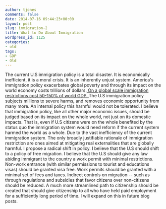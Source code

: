 ```yaml
---
author: tjones
comments: false
date: 2014-07-16 09:44:23+00:00
layout: post
slug: immigration-2
title: What to Do About Immigration
wordpress_id: 1125
categories:
- old
tags:
- GDP
- Old
---
```


The current U.S immigration policy is a total disaster. It is economically inefficient, it is a moral crisis. It is an inherently unjust system. America's immigration policy exacerbates global poverty and through its impact on the world economy costs trillions of dollars.[ On a global scale immigration restrictions cost 50-150% of world GDP. ](http://www.cgdev.org/publication/economics-and-emigration-trillion-dollar-bills-sidewalk-working-paper-264) The U.S immigration policy subjects millions to severe harms, and removes economic opportunity from many more. An internal policy this harmful would not be tolerated. I believe that immigration policy, like all other major economic issues, should be judged based on its impact on the whole world, not just on its domestic impacts. That is, even if U.S citizens were on the whole benefited by the status quo the immigration system would need reform if the current system harmed the world as a whole. Due to the vast inefficiency of the current immigration system. The only broadly justifiable rationale of immigration restriction are ones aimed at mitigating real externalities that are globally harmful. I propose a radical shift in policy. I believe that the U.S should shift to a policy of free migration. I believe that the U.S should give any law abiding immigrant to the country a work permit with minimal restrictions. Non-work entrance (with similar permissions to tourist and educations visas) should be granted visa free. Work permits should be granted with a minimal set of fees and taxes. Indirect controls on migration -- such as through regulations and subsidies that favor citizens over non-citizens should be reduced. A much more streamlined path to citizenship should be created that should give citizenship to all who have held paid employment for a sufficiently long period of time. I will expand on this in future blog posts.

